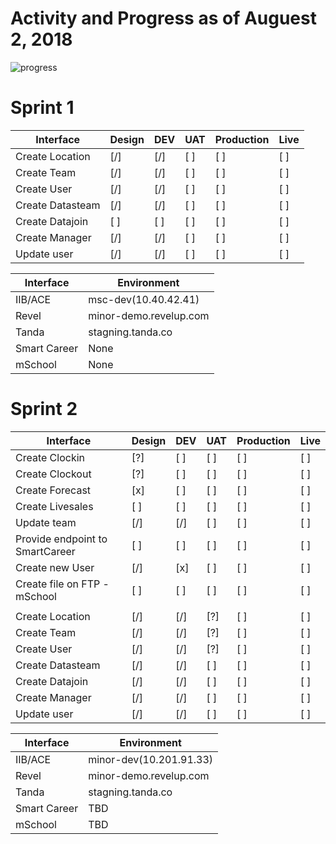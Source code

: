 # Activity and Progress as of Auguest 2, 2018

![progress](http://progressed.io/bar/10?title=completed "progress")

# Sprint 1

| Interface | Design | DEV | UAT | Production | Live |
| --------- | ------ | --- | --- | ---------- | ---- |
| Create Location       | [/] | [/] | [ ] | [ ] | [ ] |
| Create Team           | [/] | [/] | [ ] | [ ] | [ ] |
| Create User           | [/] | [/] | [ ] | [ ] | [ ] |
| Create Datasteam      | [/] | [/] | [ ] | [ ] | [ ] |
| Create Datajoin       | [ ] | [ ] | [ ] | [ ] | [ ] |
| Create Manager        | [/] | [/] | [ ] | [ ] | [ ] |
| Update user           | [/] | [/] | [ ] | [ ] | [ ] |

| Interface    | Environment                |
| -----------  | -------------------------- |
| IIB/ACE      | msc-dev(10.40.42.41)     |
| Revel        | minor-demo.revelup.com     |
| Tanda        | stagning.tanda.co          |
| Smart Career | None |
| mSchool      | None |

# Sprint 2

| Interface | Design | DEV | UAT | Production | Live |
| --------- | ------ | --- | --- | ---------- | ---- |
| Create Clockin                  | [?] | [ ] | [ ] | [ ] | [ ] |
| Create Clockout                 | [?] | [ ] | [ ] | [ ] | [ ] |
| Create Forecast                 | [x] | [ ] | [ ] | [ ] | [ ] |
| Create Livesales                | [ ] | [ ] | [ ] | [ ] | [ ] |
| Update team                     | [/] | [/] | [ ] | [ ] | [ ] |
| Provide endpoint to SmartCareer | [ ] | [ ] | [ ] | [ ] | [ ] |
| Create new User                 | [/] | [x] | [ ] | [ ] | [ ] |
| Create file on FTP - mSchool    | [ ] | [ ] | [ ] | [ ] | [ ] |
| |
| Create Location       | [/] | [/] | [?] | [ ] | [ ] |
| Create Team           | [/] | [/] | [?] | [ ] | [ ] |
| Create User           | [/] | [/] | [?] | [ ] | [ ] |
| Create Datasteam      | [/] | [/] | [ ] | [ ] | [ ] |
| Create Datajoin       | [/] | [/] | [ ] | [ ] | [ ] |
| Create Manager        | [/] | [/] | [ ] | [ ] | [ ] |
| Update user           | [/] | [/] | [ ] | [ ] | [ ] |



| Interface    | Environment                |
| -----------  | -------------------------- |
| IIB/ACE      | minor-dev(10.201.91.33)     |
| Revel        | minor-demo.revelup.com     |
| Tanda        | stagning.tanda.co          |
| Smart Career | TBD |
| mSchool      | TBD |